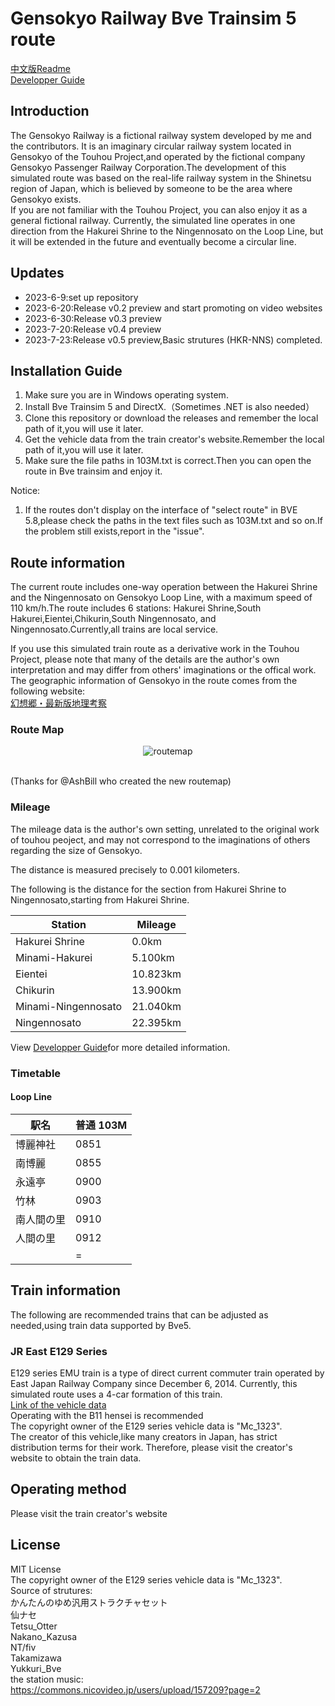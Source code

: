 # Gensokyo Railway Bve Trainsim 5 route
[中文版Readme](https://github.com/noname390/BVE-Gensokyo-Railway/blob/main/README_zh_cn.md)<br>
[Developper Guide](https://github.com/noname390/BVE-Gensokyo-Railway/blob/main/dev.md)<br>
## Introduction
The Gensokyo Railway is a fictional railway system developed by me and the contributors. It is an imaginary circular railway system located in Gensokyo of the Touhou Project,and operated by the fictional company Gensokyo Passenger Railway Corporation.The development of this simulated route was based on the real-life railway system in the Shinetsu region of Japan, which is believed by someone to be the area where Gensokyo exists.<br>
If you are not familiar with the Touhou Project, you can also enjoy it as a general fictional railway.
Currently, the simulated line operates in one direction from the Hakurei Shrine to the Ningennosato on the Loop Line, but it will be extended in the future and eventually become a circular line.
## Updates
- 2023-6-9:set up repository
- 2023-6-20:Release v0.2 preview and start promoting on video websites
- 2023-6-30:Release v0.3 preview
- 2023-7-20:Release v0.4 preview
- 2023-7-23:Release v0.5 preview,Basic strutures (HKR-NNS) completed.

## Installation Guide
1. Make sure you are in Windows operating system.
2. Install Bve Trainsim 5 and DirectX.（Sometimes .NET is also needed）
3. Clone this repository or download the releases and remember the local path of it,you will use it later.
4. Get the vehicle data from the train creator's website.Remember the local path of it,you will use it later.
5. Make sure the file paths in 103M.txt is correct.Then you can open the route in Bve trainsim and enjoy it.<br>

Notice:
1. If the routes don't display on the interface of "select route" in BVE 5.8,please check the paths in the text files such as 103M.txt and so on.If the problem still exists,report in the "issue".    

## Route information
The current route includes one-way operation between the Hakurei Shrine and the Ningennosato on Gensokyo Loop Line, with a maximum speed of 110 km/h.The route includes 6 stations:  Hakurei Shrine,South Hakurei,Eientei,Chikurin,South Ningennosato, and Ningennosato.Currently,all trains are local service. 

If you use this simulated train route as a derivative work in the Touhou Project, please note that many of the details are the author's own interpretation and may differ from others' imaginations or the offical work. The geographic information of Gensokyo in the route comes from the following website:<br>
[幻想郷・最新版地理考察](https://yotogiluminary.wixsite.com/website/post/000014)<br>
### Route Map
<p align="center">
    <img src="https://github.com/noname390/BVE-Gensokyo-Railway/blob/main/intro/Gensokyo_CircleLine_RailMap.drawio.png" alt="routemap";>
</p>
<br>
(Thanks for @AshBill who created the new routemap)

### Mileage
The mileage data is the author's own setting, unrelated to the original work of touhou peoject, and may not correspond to the imaginations of others regarding the size of Gensokyo. 

The distance is measured precisely to 0.001 kilometers. 

The following is the distance for the section from Hakurei Shrine to Ningennosato,starting from Hakurei Shrine.

| Station | Mileage |
|--- |---|
| Hakurei Shrine | 0.0km |
| Minami-Hakurei | 5.100km |
| Eientei | 10.823km |
| Chikurin | 13.900km |
| Minami-Ningennosato | 21.040km |
| Ningennosato | 22.395km |

View [Developper Guide](https://github.com/noname390/BVE-Gensokyo-Railway/blob/main/dev.md)for more detailed information.
### Timetable
#### Loop Line

|駅名      |普通 103M|
|---       |---      |
|博麗神社  |    0851  | 
|南博麗    | 	0855  |
|永遠亭    | 	0900  |
|竹林      | 	0903  |
|南人間の里| 	0910  |
|人間の里  | 	0912  |
|         | 	=	  | 

## Train information
The following are recommended trains that can be adjusted as needed,using train data supported by Bve5.
### JR East E129 Series
E129 series EMU train is a type of direct current commuter train operated by East Japan Railway Company since December 6, 2014. Currently, this simulated route uses a 4-car formation of this train.<br>
[Link of the vehicle data](https://mc1323bve.blogspot.com/2020/03/jr-e129.html)<br>
Operating with the B11 hensei is recommended<br>
The copyright owner of the E129 series vehicle data is "Mc_1323".<br>
The creator of this vehicle,like many creators in Japan, has strict distribution terms for their work. Therefore, please visit the creator's website to obtain the train data.<br>
## Operating method
Please visit the train creator's website
## License
MIT License<br>
The copyright owner of the E129 series vehicle data is "Mc_1323".<br>
Source of strutures:<br>
かんたんのゆめ汎用ストラクチャセット<br>
仙ナセ<br>
Tetsu_Otter<br>
Nakano_Kazusa<br>
NT/fiv<br>
Takamizawa<br>
Yukkuri_Bve<br>
the station music:<br>
https://commons.nicovideo.jp/users/upload/157209?page=2
